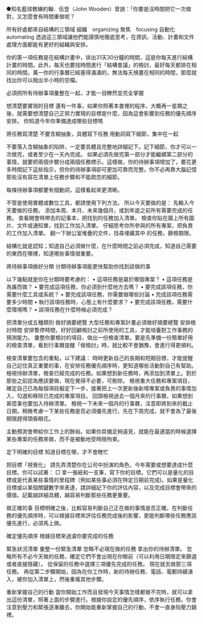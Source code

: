 ●知名籃球教練約翰．伍登（John Wooden）曾說：「你要是沒時間把它一次做對，又怎麼會有時間重做呢？

所有好處都來自結構的三領域 組織　organizing 聚焦　focusing 自動化　automating 透過這三領域讓他們能謹慎地徹底思考，在資訊、活動、計畫和文件處理方面都能有更好的組織與安排。

你的第一項任務是在結構計畫中，排出31天30分鐘的時間，這是你每天進行結構計畫的時間。此外，每天也要找時間進行「結構會議」的檢討，最好每天都排在相同的時間。萬一你的行事曆已經塞得滿滿的，無法每天規畫在相同的時間，那麼就找出你可以撥出半小時的空檔。

必須把所有待辦事項彙整在一起，才能一目瞭然並完全掌握

想清楚要實現的目標 還有一件事，如果你照著本書裡的程序，大概再一星期之後，就需要想清楚自己正努力實現的目標是什麼，因為這會影響到任務的優先順序安排。 你知道今年你準備達成哪些目標嗎

將任務寫清楚 不要含糊抽象，具體寫下任務
用動詞寫下細節，集中在一起

不要落入含糊抽象的陷阱，一定要具體且完整地詳細記下。記下細節，你才可以一次做完，或者至少在一天內完成。 如果必須先做完第一部分才能繼續第二部分的事情，就要把兩個步驟分成兩個任務標示。這樣做，你的待辦事項增加了，要花更多時間記下這些指示，但你的待辦事項卻可更加可靠而完整。你不必再靠大腦記憶那些沒有寫在清單上任務步驟和不能疏忽的細節。

每條待辦事項都要有個動詞，這樣看起來更清晰。

不管是使用實體或數位工具，都請使用下列方法。 所以今天要做的是：
先輸入今天要做的任務。
添加本周、本月、未來幾個月，或到年底之前所有需要完成的任務。
查看開會時帶去的記事本，把找到的任務加入清單。
檢查你貼在牆上所有圖片、文件或通知單，找到工作加入清單。
仔細思考你所參與的所有專案，把負責的工作加入清單。
翻一下辦公室堆疊的文件，找尋埋藏其中 的任務，篩檢期限。

結構化就是認知；知道自己必須做什麼，在什麼時間之前必須完成，知道自己需要的東西在哪裡，知道哪些事情很重要。

將待辦事項做好分類 分類待辦事項能更快幫助你找到該做的事

以下幾點就是你在分類時要考慮的： • 這項任務是屬於哪個專案？
• 這項任務是為誰而做？
• 要完成這項任務，你必須到什麼地方去嗎？
• 要完成該項任務，你需要什麼工具或系統？
• 要完成該項任務，你需要做哪些討論
• 完成該項任務需要多少時間
• 執行該項任務時，心態上有什麼要求？
• 要完成該項任務，需要什麼環境嗎？
• 該項任務在什麼時候必須完成？

把清單分成五種類別
做好摘要總覽 大型任務和專案計畫必須做好摘要總覽
安排檢討時間 安排暫停時間，好好回顧檢討之前所使用的工具，才能培養對工作事務的預測能力。
彙整你要檢討的項目，做出一份檢查清單。要是先準備一份簡單好用的檢查清單，看到行事曆提醒「做檢討」時，就比較不會猶豫，會進行得更順利。

檢查清單要包含的重點，以下建議： 
時時更新自己的長期和短期目標，才能提醒自己記住真正重要的事，在安排任務優先順序時，更知道哪些活動對自己有幫助。
檢視待辦清單，檢查已經完成的任務。如果想到新任務時，再添加到清單上。對於那些之前認為應該要做，現在覺得不必要，可刪除。
檢視重大任務和專案項目，確定自己已為每個項目擬定下一步，接著把上一次更新後新增專案或負責的事情加入，勾選和移除已完成的專案項目。
回頭檢視過去一個月來的行事曆，如果想到甚麼事也要加入待辦清單。
檢視一下未來一個月的行事曆，注意即將到來的截止日期，稍微考慮一下某些任務是否必須優先進行，先在下周完成，就不會為了最後期限趕得頭昏眼花。

主動預測會帶給你工作上的餘裕。如果你具備足夠遠見，就能在最適當的時候選擇某些專案的任務來做，而不是被動地受時限拘束。

定下明確的目標 知道目標在哪，才不會瞎忙

把目標「視覺化」 請先弄清楚你在公司中扮演的角色，今年需要或想要達成什麼目標。你可以試著： □ 拿一張紙和一支筆，寫下你的目標。它們可以是量化的目標或是代表某些事情的里程碑（例如某些事必須在特定日期前完成)。如果是量化目標或以某個關鍵數字來表達，請詳細記下你的評估內容，以及完成目標會帶來的價值。記載越詳細具體，越容易判斷那些任務更重要。

做正確的事 目標明確之後，比較容易判斷自己正在做的事情是否正確。在判斷任務的優先順序時，可以根據目標來評估任務完成後的影響，更能判斷哪些任務應該優先進行，必須馬上做。

確定優先順序 根據目標來過濾你要完成的任務

緊急狀況清單 彙整一份緊急清單
忽略不必現在做的任務
拿出你的待辦清單。
忽略所有不必今天做的任務，確定它們不會出現在你眼前（可以利用日期限定來篩選或者直接隱藏）。 
從保留的任務中選擇三項優先完成的任務。
現在就去做那三項任務。
再從第二步驟開始，因為在你工作時，新的待辦任務、電話、電郵持續湧入，被你加入清單上，然後重複其他步驟。

重新掌握自己的行動 當你開始工作而且發現今天事情怎樣都做不完時，就可以拿出這份清單，照著上面的步驟進行。根據你設定的優先順序，依序執行任務。你會注意到壓力和緊張逐漸離去，你開始能重新掌握自己的行動，不會一直身陷壓力鍋裡。
